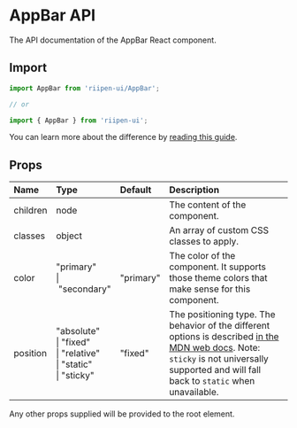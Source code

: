 <!--- This documentation is automatically generated, do not try to edit it. -->

# AppBar API

<p class="description">The API documentation of the AppBar React component.</p>

## Import

```js
import AppBar from 'riipen-ui/AppBar';

// or

import { AppBar } from 'riipen-ui';
```

You can learn more about the difference by [reading this guide](/guides/bundle-size).

## Props

| Name | Type | Default | Description |
|:-----|:-----|:--------|:------------|
| <span class="prop-name">children</span> | <span class="prop-type">node</span> |  | The content of the component. |
| <span class="prop-name">classes</span> | <span class="prop-type">object</span> |  | An array of custom CSS classes to apply. |
| <span class="prop-name">color</span> | <span class="prop-type">"primary"<br>&#124;&nbsp;"secondary"</span> | <span class="prop-default">"primary"</span> | The color of the component. It supports those theme colors that make sense for this component. |
| <span class="prop-name">position</span> | <span class="prop-type">"absolute"<br>&#124;&nbsp;"fixed"<br>&#124;&nbsp;"relative"<br>&#124;&nbsp;"static"<br>&#124;&nbsp;"sticky"</span> | <span class="prop-default">"fixed"</span> | The positioning type. The behavior of the different options is described [in the MDN web docs](https://developer.mozilla.org/en-US/docs/Learn/CSS/CSS_layout/Positioning). Note: `sticky` is not universally supported and will fall back to `static` when unavailable. |


Any other props supplied will be provided to the root element.
